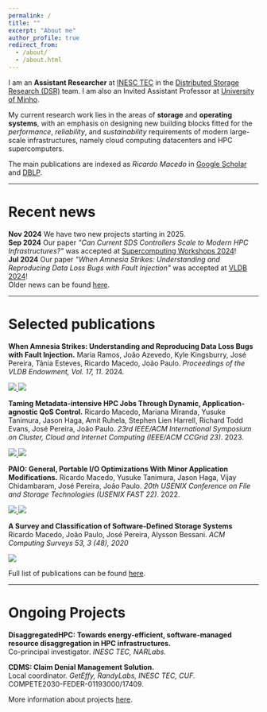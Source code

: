 ```yaml
---
permalink: /
title: ""
excerpt: "About me"
author_profile: true
redirect_from: 
  - /about/
  - /about.html
---
```



I am an **Assistant Researcher** at [INESC TEC](https://www.inesctec.pt/en) in the [Distributed Storage Research (DSR)](https://dsr-haslab.github.io/) team. 
I am also an Invited Assistant Professor at [University of Minho](https://www.uminho.pt/EN).

My current research work lies in the areas of **storage** and **operating systems**, with an emphasis on designing new building blocks fitted for the *performance*, *reliability*, and *sustainability* requirements of modern large-scale infrastructures, namely cloud computing datacenters and HPC supercomputers.

The main publications are indexed as *Ricardo Macedo* in [Google Scholar](https://scholar.google.com/citations?user=3QPFbOcAAAAJ) and [DBLP](https://dblp.org/pid/159/9543.html).

***

Recent news
===
**Nov 2024** We have two new projects starting in 2025.     
**Sep 2024** Our paper *"Can Current SDS Controllers Scale to Modern HPC Infrastructures?"* was accepted at [Supercomputing Workshops 2024](https://sc24.supercomputing.org/)!    
**Jul 2024** Our paper *"When Amnesia Strikes: Understanding and Reproducing Data Loss Bugs with Fault Injection"* was accepted at [VLDB 2024](https://vldb.org/2024/)!    
Older news can be found [here](https://rgmacedo.github.io/news/).
***

<!-- 
Education
===
**Ph.D --- MAP-i Doctoral Program in Computer Science**    
Thesis: *"User-level Software-Defined Storage Data Planes."*    
Supervised by [Prof. João Paulo](https://jtpaulo.github.io/) and [Prof. José Pereira](https://www.inesctec.pt/en/people/jose-orlando-pereira).    
Universities of Minho, Aveiro, and Porto.    
2017 --- 2023

**MSc --- Integrated Master in Computer Science**    
Thesis: *"Secure Computation in NoSQL Databases."*    
Supervised by [Prof. João Paulo](https://jtpaulo.github.io/) and [Prof. Rui Oliveira](https://www.inesctec.pt/en/people/rui-carlos-oliveira).    
University of Minho.    
2011 --- 2017

*** -->

<!-- Experience
===
**Assistant Researcher, HASLab INESC TEC.**    
Research in storage and operating systems for modern, large-scale I/O infrastructures.   
2023 --- present

**Researcher (PhD student), HASLab INESC TEC.**    
Research in distributed storage systems, namely Software-Defined Storage, local and distributed storage systems, and user-space technologies.    
2018 --- 2023

**Research Intern, [AIST](https://www.aist.go.jp/index_en.html).**    
Supervisor: Jason Haga    
Research and development a Software-Defined Storage data plane for ensuring dynamic per-application bandwidth guarantees under shared storage in the ABCI supercomputer (in collaboration with Jason Haga and Yusuke Tanimura).    
2020.08 --- 2020.09

**Researcher (MSc student), HASLab INESC TEC.**    
Research in secure computation in NoSQL and SQL databases to provide flexible performance and security over cloud-based databases systems.    
2016 --- 2017

*** -->

Selected publications
===

**When Amnesia Strikes: Understanding and Reproducing Data Loss Bugs with Fault Injection.** Maria Ramos, João Azevedo, Kyle Kingsburry, José Pereira, Tânia Esteves, Ricardo Macedo, João Paulo. *Proceedings of the VLDB Endowment, Vol. 17, 11.* 2024.    
<!-- PDF -->
<a href="https://rgmacedo.github.io/files/2024/vldb24-lazyfs/vldb24-lazyfs-ramos.pdf">
    <img src="https://img.shields.io/badge/-pdf-5e5b5c?style=plastic&logo=Adobe%20Acrobat%20Reader&logoColor=white" />
</a>
<!-- Github -->
<a href="https://github.com/dsrhaslab/lazyfs">
    <img src="https://img.shields.io/badge/dsrhaslab%2Flazyfs-5e5b5c?style=plastic&logo=github&logoColor=white"/>
</a>

**Taming Metadata-intensive HPC Jobs Through Dynamic, Application-agnostic QoS Control.** Ricardo Macedo, Mariana Miranda, Yusuke Tanimura, Jason Haga, Amit Ruhela, Stephen Lien Harrell, Richard Todd Evans, José Pereira, João Paulo. *23rd IEEE/ACM International Symposium on Cluster, Cloud and Internet Computing (IEEE/ACM CCGrid 23)*. 2023.    
<!-- ArXiv version -->
<a href="https://arxiv.org/abs/2302.06418">
    <img src="https://img.shields.io/static/v1?style=plastic&message=arXiv&color=5e5b5c&logo=arXiv&logoColor=FFFFFF&label=" />
</a>
<!-- Github PADLL -->
<a href="https://github.com/dsrhaslab/padll">
    <img src="https://img.shields.io/badge/dsrhaslab%2Fpadll-5e5b5c?style=plastic&logo=github&logoColor=white"/>
</a>

**PAIO: General, Portable I/O Optimizations With Minor Application Modifications.** Ricardo Macedo, Yusuke Tanimura, Jason Haga, Vijay Chidambaram, José Pereira, João Paulo. *20th USENIX Conference on File and Storage Technologies (USENIX FAST 22)*. 2022.    
<!-- PDF -->
<a href="https://www.usenix.org/conference/fast22/presentation/macedo">
    <img src="https://img.shields.io/badge/-pdf-5e5b5c?style=plastic&logo=Adobe%20Acrobat%20Reader&logoColor=white" />
  </a>
<!-- Github -->
<a href="https://github.com/dsrhaslab/paio">
    <img src="https://img.shields.io/badge/dsrhaslab%2Fpaio-5e5b5c?style=plastic&logo=github&logoColor=white"/>
</a>

**A Survey and Classification of Software-Defined Storage Systems** Ricardo Macedo, João Paulo, José Pereira, Alysson Bessani. *ACM Computing Surveys 53, 3 (48), 2020*   
<!-- PDF -->
<a href="https://dl.acm.org/doi/10.1145/3385896?cid=99659535288">
    <img src="https://img.shields.io/badge/-pdf-5e5b5c?style=plastic&logo=Adobe%20Acrobat%20Reader&logoColor=white" />
</a>

Full list of publications can be found [here](https://rgmacedo.github.io/publications/).
***

Ongoing Projects
===

**DisaggregatedHPC: Towards energy-efficient, software-managed resource disaggregation in HPC infrastructures.**    
Co-principal investigator. *INESC TEC, NARLabs.* 

**CDMS: Claim Denial Management Solution.**    
Local coordinator. *GetEffy, RandyLabs, INESC TEC, CUF.*    
COMPETE2030-FEDER-01193000/17409.

More information about projects [here](https://rgmacedo.github.io/projects/).

